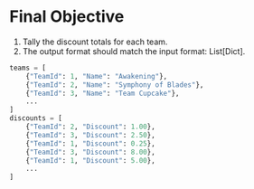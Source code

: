 # Final Objective

1. Tally the discount totals for each team.
2. The output format should match the input format: List[Dict].

```python
teams = [
    {"TeamId": 1, "Name": "Awakening"},
    {"TeamId": 2, "Name": "Symphony of Blades"},
    {"TeamId": 3, "Name": "Team Cupcake"},
    ...
]
discounts = [
    {"TeamId": 2, "Discount": 1.00},
    {"TeamId": 3, "Discount": 2.50},
    {"TeamId": 1, "Discount": 0.25},
    {"TeamId": 3, "Discount": 8.00},
    {"TeamId": 1, "Discount": 5.00},
    ...
]
```
